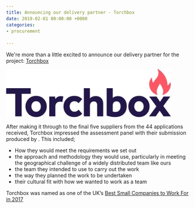 ```yaml
---
title: Announcing our delivery partner - Torchbox
date: 2019-02-01 00:00:00 +0000
categories:
- procurement

---
```

We're more than a little excited to announce our delivery partner for the project: [Torchbox](https://torchbox.com/about/ "Torchbox")

![Torchbox logo](/uploads/torchbox.jpg "Torchbox Ltd")

After making it through to the final five suppliers from the 44 applications received, Torchbox impressed the assessment panel with their submission produced by . This included;

* How they would meet the requirements we set out
* the approach and methodology they would use, particularly in meeting the geographical challenge of a widely distributed team like ours
* the team they intended to use to carry out the work
* the way they planned the work to be undertaken
* their cultural fit with how we wanted to work as a team

Torchbox was named as one of the UK’s [Best Small Companies to Work For in 2017](https://torchbox.com/blog/torchbox-named-one-best-places-work-uk/)